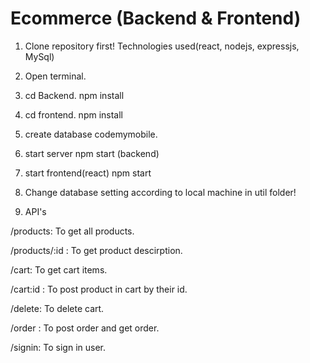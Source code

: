 
# Ecommerce (Backend & Frontend)

1. Clone repository first!
Technologies used(react, nodejs, expressjs, MySql)

2. Open terminal.

3. cd Backend.
npm install

4. cd frontend.
npm install

5. create database codemymobile.

6. start server
npm start (backend)

7. start frontend(react)
npm start

8. Change database setting according to local machine in util folder!

9. API's

/products: To get all products.

/products/:id : To get product descirption.

/cart: To get cart items.

/cart:id : To post product in cart by their id.

/delete: To delete cart.

/order : To post order and get order.

/signin: To sign in user.



